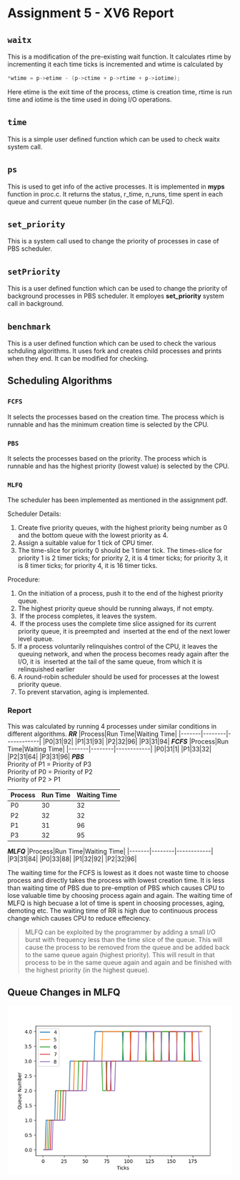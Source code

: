 # Assignment 5 - XV6 Report

## `waitx`
This is a modification of the pre-existing wait function. It calculates rtime by incrementing it each time ticks is incremented and wtime is calculated by 
```c
*wtime = p->etime - (p->ctime + p->rtime + p->iotime);
```
Here etime is the exit time of the process, ctime is creation time, rtime is run time and iotime is the time used in doing I/O operations.

## `time`
This is a simple user defined function which can be used to check waitx system call.

## `ps`
This is used to get info of the active processes. It is implemented in **myps** function in proc.c. It returns the status, r_time, n_runs, time spent in each queue and current queue number (in the case of MLFQ).

## `set_priority`
This is a system call used to change the priority of processes in case of PBS scheduler.

## `setPriority`
This is a user defined function which can be used to change the priority of background processes in PBS scheduler. It employes **set_priority** system call in background.

## `benchmark`
This is a user defined function which can be used to check the various schduling algorithms. It uses fork and creates child processes and prints when they end. It can be modified for checking.

## Scheduling Algorithms
### `FCFS`
It selects the processes based on the creation time. The process which is runnable and has the minimum creation time is selected by the CPU.

### `PBS`
It selects the processes based on the priority. The process which is runnable and has the highest priority (lowest value) is selected by the CPU.

### `MLFQ`
The scheduler has been implemented as mentioned in the assignment pdf.  

Scheduler Details:  
1. Create five priority queues, with the highest priority being number as 0 and the bottom queue with the lowest priority as 4.
2. Assign a suitable value for 1 tick of CPU timer.
3. ​The time-slice for priority 0 should be 1 timer tick. The times-slice for priority 1 is 2 timer ticks; for priority 2, it is 4 timer ticks; for priority 3, it is 8 timer ticks; for priority 4, it is 16 timer ticks.  

Procedure:  
1. On the initiation of a process, push it to the end of the highest priority queue.
2. The highest priority queue should be running always, if not empty.
3. ​ If the process completes, it leaves the system.
4. ​ If the process uses the complete time slice assigned for its current priority queue, it is preempted and ​ inserted at the end of the next lower level queue.
5. If a process voluntarily relinquishes control of the CPU, it leaves the queuing network, and when the process becomes ready again after the I/O, it is​ ​ inserted
at the tail of the same queue, from which it is relinquished earlier​ ​ 
6. A round-robin scheduler should be used for processes at the lowest priority queue.
7. To prevent starvation, aging is implemented.  

### Report
This was calculated by running 4 processes under similar conditions in different algorithms.
***RR***
|Process|Run Time|Waiting Time|
|-------|--------|------------|
|P0|31|92|
|P1|31|93|
|P2|32|96|
|P3|31|94|
***FCFS***
|Process|Run Time|Waiting Time|
|-------|--------|------------|
|P0|31|1|
|P1|33|32|
|P2|31|64|
|P3|31|96|
***PBS***  
Priority of P1 = Priority of P3  
Priority of P0 = Priority of P2  
Priority of P2 > P1

|Process|Run Time|Waiting Time|
|-------|--------|------------|
|P0|30|32|
|P2|32|32|
|P1|31|96|
|P3|32|95|

***MLFQ***
|Process|Run Time|Waiting Time|
|-------|--------|------------|
|P3|31|84|
|P0|33|88|
|P1|32|92|
|P2|32|96|

The waiting time for the FCFS is lowest as it does not waste time to choose process and directly takes the process with lowest creation time. It is less than waiting time of PBS due to pre-emption of PBS which causes CPU to lose valuable time by choosing process again and again. The waiting time of MLFQ is high becuase a lot of time is spent in choosing processes, aging, demoting etc. The waiting time of RR is high due to continuous process change which causes CPU to reduce effeciency.

>MLFQ can be exploited by the programmer by adding a small I/O burst with frequency less than the time slice of the queue. This will cause the process to be removed from the queue and be added back to the same queue again (highest priority). This will result in that process to be in the same queue again and again and be finished with the highest priority (in the highest queue).

## Queue Changes in MLFQ
![MLFQ Graph](Figure_1.png)